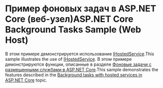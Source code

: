 # <a name="aspnet-core-background-tasks-sample-web-host"></a><span data-ttu-id="c35c9-101">Пример фоновых задач в ASP.NET Core (веб-узел)</span><span class="sxs-lookup"><span data-stu-id="c35c9-101">ASP.NET Core Background Tasks Sample (Web Host)</span></span>

<span data-ttu-id="c35c9-102">В этом примере демонстрируется использование [IHostedService](https://docs.microsoft.com/dotnet/api/microsoft.extensions.hosting.ihostedservice).</span><span class="sxs-lookup"><span data-stu-id="c35c9-102">This sample illustrates the use of [IHostedService](https://docs.microsoft.com/dotnet/api/microsoft.extensions.hosting.ihostedservice).</span></span> <span data-ttu-id="c35c9-103">В этом примере демонстрируются функции, описанные в разделе [Фоновые задачи с размещенными службами в ASP.NET Core](https://docs.microsoft.com/aspnet/core/fundamentals/host/hosted-services).</span><span class="sxs-lookup"><span data-stu-id="c35c9-103">This sample demonstrates the features described in the [Background tasks with hosted services in ASP.NET Core](https://docs.microsoft.com/aspnet/core/fundamentals/host/hosted-services) topic.</span></span>
